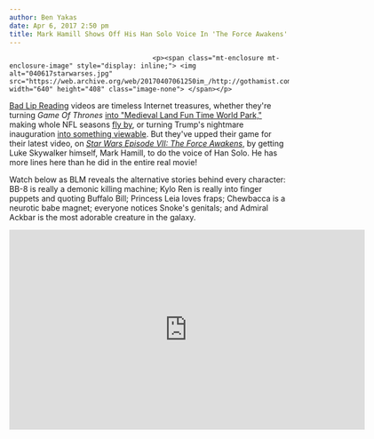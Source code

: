 ```yaml
---
author: Ben Yakas
date: Apr 6, 2017 2:50 pm
title: Mark Hamill Shows Off His Han Solo Voice In 'The Force Awakens' Bad Lip Reading Video
---
```


	
										<p><span class="mt-enclosure mt-enclosure-image" style="display: inline;"> <img alt="040617starwarses.jpg" src="https://web.archive.org/web/20170407061250im_/http://gothamist.com/attachments/byakas/040617starwarses.jpg" width="640" height="408" class="image-none"> </span></p>

<p><a href="https://web.archive.org/web/20170407061250/https://www.youtube.com/user/BadLipReading/videos">Bad Lip Reading</a> videos are timeless Internet treasures, whether they&apos;re turning <em>Game Of Thrones</em> <a href="https://web.archive.org/web/20170407061250/http://gothamist.com/2013/10/16/video_game_of_thrones_transformed_i.php">into &quot;Medieval Land Fun Time World Park,&quot;</a> making whole NFL seasons <a href="https://web.archive.org/web/20170407061250/https://www.youtube.com/watch?v=1w8n0L3uUCE">fly by</a>, or turning Trump&apos;s nightmare inauguration <a href="https://web.archive.org/web/20170407061250/http://gothamist.com/2017/01/25/trump_bad_lip_reading.php">into something viewable</a>. But they&apos;ve upped their game for their latest video, on <a href="https://web.archive.org/web/20170407061250/http://gothamist.com/tags/starwars"><em>Star Wars Episode VII: The Force Awakens</em></a>, by getting Luke Skywalker himself, Mark Hamill, to do the voice of Han Solo. He has more lines here than he did in the entire real movie!</p>

<p>Watch below as BLM reveals the alternative stories behind every character: BB-8 is really a demonic killing machine; Kylo Ren is really into finger puppets and quoting Buffalo Bill; Princess Leia loves fraps; Chewbacca is a neurotic babe magnet; everyone notices Snoke&apos;s genitals; and Admiral Ackbar is the most adorable creature in the galaxy. </p>

<p><iframe width="640" height="360" src="https://web.archive.org/web/20170407061250if_/https://www.youtube.com/embed/Sv_hGITmNuo" frameborder="0" allowfullscreen></iframe></p>					
										
									
				
